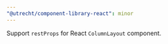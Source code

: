 ```yaml
---
"@utrecht/component-library-react": minor
---
```


Support `restProps` for React `ColumnLayout` component.
